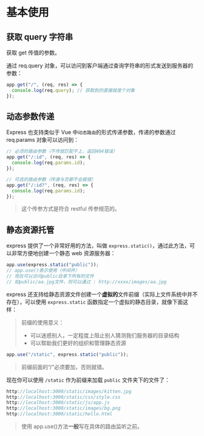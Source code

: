 # 基本使用

## 获取 query 字符串

获取 get 传值的参数。

通过 req.query 对象，可以访问到客户端通过查询字符串的形式发送到服务器的参数：

```javascript
app.get("/", (req, res) => {
  console.log(req.query); // 获取到的直接就是个对象
});
```

## 动态参数传递

Express 也支持类似于 Vue 中`动态路由`的形式传递参数，传递的参数通过 req.params 对象可以访问到：

```javascript
// 必须的路由参数（不传就匹配不上，返回404错误）
app.get("/:id", (req, res) => {
  console.log(req.params.id);
});

// 可选的路由参数（传递与否都不会报错）
app.get("/:id?", (req, res) => {
  console.log(req.params.id);
});
```

> 这个传参方式是符合 restful 传参规范的。

## 静态资源托管

express 提供了一个非常好用的方法，叫做 `express.static()`，通过此方法，可以非常方便地创建一个静态 web 资源服务器：

```js
app.use(express.static("public"));
// app.use()表示使用（中间件）
// 现在可以访问public目录下所有的文件
// 如public/aa.jpg文件，则可以通过 : http://xxxx/images/aa.jpg
```

express 还支持给静态资源文件创建一个**虚拟的**文件前缀（实际上文件系统中并不存在），可以使用 `express.static` 函数指定一个虚拟的静态目录，就像下面这样：

> 前缀的使用意义：
>
> - 可以迷惑别人，一定程度上阻止别人猜测我们服务器的目录结构
> - 可以帮助我们更好的组织和管理静态资源

```js
app.use("/static", express.static("public"));
```

> 前缀前面的“/”必须要加，否则就错。

现在你可以使用 `/static` 作为前缀来加载 `public` 文件夹下的文件了：

```js
http://localhost:3000/static/images/kitten.jpg
http://localhost:3000/static/css/style.css
http://localhost:3000/static/js/app.js
http://localhost:3000/static/images/bg.png
http://localhost:3000/static/hello.html
```

> 使用 app.use()方法**一般**写在具体的路由监听之前。
